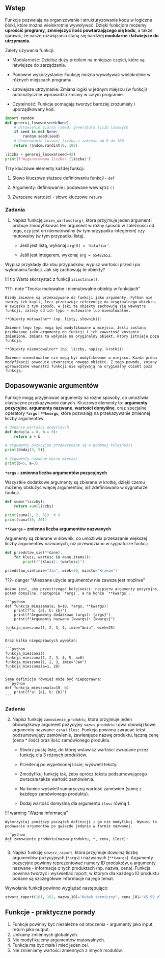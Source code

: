 ## Wstęp

Funkcje pozwalają na organizowanie i strukturyzowanie kodu w logiczne bloki, które można wielokrotnie wywoływać. Dzięki funkcjom możemy **uprościć programy**, **zmniejszyć ilość powtarzającego się kodu**, a także sprawić, że nasze rozwiązania staną się bardziej **modularne** i **łatwiejsze do utrzymania**.

Zalety używania funkcji:

- Modularność: Dzielisz duży problem na mniejsze części, które są łatwiejsze do zarządzania.

- Ponowne wykorzystanie: Funkcję można wywoływać wielokrotnie w różnych miejscach programu.

- Łatwiejsze utrzymanie: Zmiana logiki w jednym miejscu (w funkcji) automatycznie wprowadza zmiany w całym programie.

- Czytelność: Funkcje pomagają tworzyć bardziej zrozumiały i uporządkowany kod.

```python
import random
def generuj_losowa(seed=None):
    # Ustawienie ziarna (seed) generatora liczb losowych
    if seed is not None:
        random.seed(seed)
    # Generowanie losowej liczby z zakresu od 0 do 100
    return random.randint(0, 100)

liczba = generuj_losowa(seed=42)
print(f"Wygenerowana liczba: {liczba}")
```

Trzy kluczowe elementy każdej funkcji:

1. Słowo kluczowe służace definiowaniu funkcji - `def`

2. Argumenty: definiowanie i podawane wewnątrz `()`

3. Zwracane wartości - słowo kluczowe `return`

### Zadania
1. Napisz funkcję `zmien_wartosc(arg)`, która przyjmuje jeden argument i próbuje zmodyfikować ten argument w różny sposób w zależności od tego, czy jest on niemutowalny (w tym przypadku integerem) czy mutowalny (w tym przypadku listą). 

    - Jeśli jest listą, wykonaj `arg[0] = 'kalafior'`. 

    - Jeśli jest integerem, wykonaj `arg = 65482652`.

Wypisz przykłady dla obu przypadków, wypisz wartości przed i po wykonaniu funkcji. Jak się zachowują te obiekty? 

!!! tip 
    Warto skorzystać z funkcji `isinstance()`.

???- note "Teoria: mutowalne i niemutowalne obiekty w funkcjach"

    Kiedy zmienne są przekazywane do funkcji jako argumenty, Python nie tworzy ich kopii, lecz przekazuje referencję do oryginalnego obiektu. W związku z tym sposób, w jaki te obiekty zachowują się wewnątrz funkcji, zależy od ich typu – mutowalne lub niemutowalne.

    **Obiekty mutowalne** (np. listy, słowniki):

    Zmienne tego typu mogą być modyfikowane w miejscu. Jeśli zostaną przekazane jako argumenty do funkcji i ich zawartość zostanie zmieniona, zmiana ta wpłynie na oryginalny obiekt, który istnieje poza funkcją.

    **Obiekty niemutowalne** (np. liczby, napisy, krotki):

    Zmienne niemutowalne nie mogą być modyfikowane w miejscu. Każda próba modyfikacji powoduje utworzenie nowego obiektu. Z tego powodu, zmiany wprowadzone wewnątrz funkcji nie wpływają na oryginalny obiekt poza funkcją.

## Dopasowywanie argumentów

Funkcje mogą przyjmować argumenty na różne sposoby, co umożliwia elastyczne przekazywanie danych. Kluczowe elementy to: **argumenty pozycyjne**, **argumenty nazwane**, **wartości domyślne**, oraz specjalne operatory **`*args`** i **`**kwargs`**, które pozwalają na przekazywanie zmiennej liczby argumentów.

```python
# dodanie wartości domyślnych
def dodaj(a = 0, b = 0):
    return a + b

# argumenty pozycyjne przekazywane są w podanej kolejności
print(dodaj(3, 5))

# argumenty nazwane można mieszać
print(b=5, a=3)
```

**`*args` - zmienna liczba argumentów pozycyjnych**

Wszystkie dodatkowe argumenty są zbierane w krotkę, dzięki czemu możemy obsłużyć więcej argumentów, niż zdefiniowano w sygnaturze funkcji.

```python
def suma(*liczby):
    return sum(liczby)

print(suma(1, 2, 3))  # 6
print(suma(10, 20))
```

**`**kwargs` – zmienna liczba argumentów nazwanych**

Argumenty są zbierane w słownik, co umożliwia przekazanie większej liczby argumentów nazwanych, niż przewidziano w sygnaturze funkcji.

```python
def przedstaw_sie(**dane):
    for klucz, wartosc in dane.items():
        print(f"{klucz}: {wartosc}")

przedstaw_sie(imie="Jan", wiek=30, miasto="Kraków")
```

???- danger "Mieszane użycie argumentów nie zawsze jest możliwe"

    Ważne jest, aby przestrzegać kolejności: najpierw argumenty pozycyjne, potem domyślne, następnie `*args`, a na końcu `**kwargs`.

    ```python
    def funkcja_mieszana(a, b=10, *args, **kwargs):
        print(f"a: {a}, b: {b}")
        print(f"Argumenty dodatkowe (args): {args}")
        print(f"Argumenty nazwane (kwargs): {kwargs}")

    funkcja_mieszana(1, 2, 3, 4, imie="Ania", wiek=25)
    ```

    Oraz kilka niepoprawnych wywołań:
    
    ```python
    funkcja_mieszana()
    funkcja_mieszana(1, 2, 3, 4, 5, a=6)
    funkcja_mieszana(1, 2, 3, imie="Jan")
    funkcja_mieszana(a=1, 20)
    ```

    Sama definicja również może być niepoprawna:
    ```python
    def funkcja_mieszana(a=10, b):
        print(f"a: {a}, b: {b}")
    ```

### Zadania
2. Napisz funkcję `zamowienie_produktu`, która przyjmuje jeden obowiązkowy argument pozycyjny `nazwa_produktu` i dwa obowiązkowe argumenty nazwane: `cena` i `ilosc`. Funkcja powinna zwracać tekst podsumowujący zamówienie, zawierające nazwę produktu, łączną cenę (cena * ilość) oraz ilość zamówionego produktu. 

    - Stwórz pustą listę, do której wstawisz wartości zwracane przez funkcję dla 3 różnych produktów.

    - Przeiteruj po wypełnionej liście, wyświetl teksty.

    - Zmodyfikuj funkcję tak, żeby oprócz tekstu podsumowującego zwracała także wartość zamówienia. 

    - Na koniec wyświetl sumaryczną wartość zamówień (sumę z każdego zamówionego produktu). 

    - Dodaj wartość domyślną dla argumentu `ilosc` równą 1.

!!! warning "Ważna informacja"

    Wykorzystaj poniższy początek definicji i go nie modyfikuj. Wymusi to podawanie argumentów po gwiazde jedynie w formie nazwanej.

    ```python
    def zamowienie_produktu(nazwa_produktu, *, cena, ilosc):
    ```

3. Napisz funkcję `stworz_raport`, która przyjmuje dowolną liczbę argumentów pozycyjnych (`*args`) i nazwanych (`**kwargs`). Argumenty pozycyjne powinny reprezentować numery ID produktów, a argumenty nazwane - informacje o tych produktach (np. nazwa, cena). Funkcja powinna tworzyć i wyświetlać raport, w którym dla każdego ID produktu podane są szczegółowe informacje na jego temat. 

Wywołanie funkcji powinno wyglądać następująco:

```python
stworz_raport(101, 102, nazwa_101="Kubek termiczny", cena_101="45.99 zł", nazwa_102="Długopis", cena_102="4.99 zł")
```

## Funkcje - praktyczne porady
1. Funkcje powinny być niezależne od otoczenia - argumenty jako input, return jako output.
2. Unikamy zmiennych globalnych.
3. Nie modyfikujemy argumentów mutowalnych.
4. Funkcja ma być mała i mieć jeden cel.
5. Nie zmieniamy wartości zmiennych z innych modułów.
